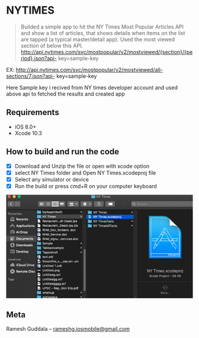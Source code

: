# NYTIMES

> Builded a simple app to hit the NY Times Most Popular Articles API and show a list of articles, that shows details when items
on the list are tapped (a typical master/detail app). 
Used the most viewed section of below this API. 
http://api.nytimes.com/svc/mostpopular/v2/mostviewed/{section}/{period}.json?api- key=sample-key 

EX: http://api.nytimes.com/svc/mostpopular/v2/mostviewed/all-sections/7.json?api- key=sample-key 

Here Sample key i recived from NY times developer account and used above api to fetched the results and created app 

## Requirements

- iOS 8.0+
- Xcode 10.3



## How to build and run the code

- [x] Download and Unzip the file or open with xcode option
- [x] select NY Times folder and Open NY Times.xcodeproj file
- [x] Select any simulator or device 
- [x] Run the build or press cmd+R on your computer keyboard 

![](header.gif)

## Meta

Ramesh Guddala  – rameshg.iosmobile@gmail.com
